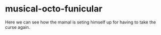 # musical-octo-funicular
Here we can see how the mamal is seting himself up for having to take the curse again.
